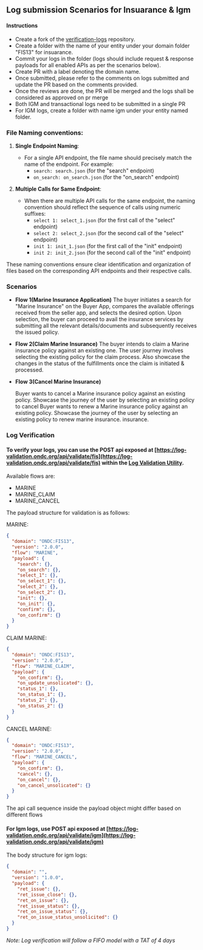 ## Log submission Scenarios for Insuarance & Igm

#### Instructions

- Create a fork of the [verification-logs](https://github.com/ONDC-Official/verification-logs) repository.
- Create a folder with the name of your entity under your domain folder "FIS13" for insuarance.
- Commit your logs in the folder (logs should include request & response payloads for all enabled APIs as per the scenarios below).
- Create PR with a label denoting the domain name.
- Once submitted, please refer to the comments on logs submitted and update the PR based on the comments provided.
- Once the reviews are done, the PR will be merged and the logs shall be considered as approved on pr merge
- Both IGM and transactional logs need to be submitted in a single PR
- For IGM logs, create a folder with name igm under your entity named folder.

### File Naming conventions:

1. **Single Endpoint Naming**:

   - For a single API endpoint, the file name should precisely match the name of the endpoint. For example:
     - `search: search.json` (for the "search" endpoint)
     - `on_search: on_search.json` (for the "on_search" endpoint)

2. **Multiple Calls for Same Endpoint**:

   - When there are multiple API calls for the same endpoint, the naming convention should reflect the sequence of calls using numeric suffixes:
     - `select 1: select_1.json` (for the first call of the "select" endpoint)
     - `select 2: select_2.json` (for the second call of the "select" endpoint)
     - `init 1: init_1.json` (for the first call of the "init" endpoint)
     - `init 2: init_2.json` (for the second call of the "init" endpoint)

These naming conventions ensure clear identification and organization of files based on the corresponding API endpoints and their respective calls.

### Scenarios

- **Flow 1(Marine Insurance Application)**
  The buyer initiates a search for "Marine Insurance" on the Buyer App, compares the available offerings received from the seller app, and selects the desired option. Upon selection, the buyer can proceed to avail the insurance services by submitting all the relevant details/documents and subsequently receives the issued policy.

- **Flow 2(Claim Marine Insurance)**
  The buyer intends to claim a Marine insurance policy against an existing one. The user journey involves selecting the existing policy for the claim process. Also showcase the changes in the status of the fulfillments once the claim is initiated & processed.

- **Flow 3(Cancel Marine Insurance)**

  Buyer wants to cancel a Marine insurance policy against an existing policy. Showcase the journey of the user by selecting an existing policy to cancel Buyer wants to renew a Marine insurance policy against an existing policy. Showcase the journey of the user by selecting an existing policy to renew marine insurance.
  insurance.

### Log Verification

#### To verify your logs, you can use the POST api exposed at [https://log-validation.ondc.org/api/validate/fis](https://log-validation.ondc.org/api/validate/fis) within the [Log Validation Utility](https://github.com/ONDC-Official/log-validation-utility).

Available flows are:

- MARINE
- MARINE_CLAIM
- MARINE_CANCEL

The payload structure for validation is as follows:

MARINE:

```json
{
  "domain": "ONDC:FIS13",
  "version": "2.0.0",
  "flow": "MARINE",
  "payload": {
    "search": {},
    "on_search": {},
    "select_1": {},
    "on_select_1": {},
    "select_2": {},
    "on_select_2": {},
    "init": {},
    "on_init": {},
    "confirm": {},
    "on_confirm": {}
  }
}
```

CLAIM MARINE:

```json
{
  "domain": "ONDC:FIS13",
  "version": "2.0.0",
  "flow": "MARINE_CLAIM",
  "payload": {
    "on_confirm": {},
    "on_update_unsolicated": {},
    "status_1": {},
    "on_status_1": {},
    "status_2": {},
    "on_status_2": {}
  }
}
```

CANCEL MARINE:

```json
{
  "domain": "ONDC:FIS13",
  "version": "2.0.0",
  "flow": "MARINE_CANCEL",
  "payload": {
    "on_confirm": {},
    "cancel": {},
    "on_cancel": {},
    "on_cancel_unsolicated": {}
  }
}
```

The api call sequence inside the payload object might differ based on different flows

#### For Igm logs, use POST api exposed at [https://log-validation.ondc.org/api/validate/igm](https://log-validation.ondc.org/api/validate/igm)

The body structure for igm logs:

```json
{
  "domain": "",
  "version": "1.0.0",
  "payload": {
    "ret_issue": {},
    "ret_issue_close": {},
    "ret_on_issue": {},
    "ret_issue_status": {},
    "ret_on_issue_status": {},
    "ret_on_issue_status_unsolicited": {}
  }
}
```

_Note: Log verification will follow a FIFO model with a TAT of 4 days_
